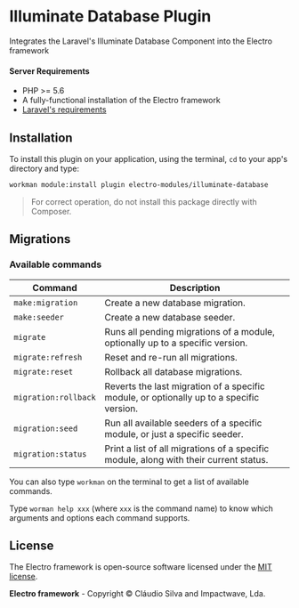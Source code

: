 # Illuminate Database Plugin
Integrates the Laravel's Illuminate Database Component into the Electro framework

#### Server Requirements

- PHP >= 5.6
- A fully-functional installation of the Electro framework
- [Laravel's requirements](https://laravel.com/docs/5.2#server-requirements)

## Installation

To install this plugin on your application, using the terminal, `cd` to your app's directory and type:

```bash
workman module:install plugin electro-modules/illuminate-database
```

> For correct operation, do not install this package directly with Composer.

## Migrations

### Available commands

Command              | Description
---------------------|-----------------------------------------------------------------------------------------
`make:migration`     | Create a new database migration.
`make:seeder`        | Create a new database seeder.
`migrate`            | Runs all pending migrations of a module, optionally up to a specific version.
`migrate:refresh`    | Reset and re-run all migrations.
`migrate:reset`      | Rollback all database migrations.
`migration:rollback` | Reverts the last migration of a specific module, or optionally up to a specific version.
`migration:seed`     | Run all available seeders of a specific module, or just a specific seeder.
`migration:status`   | Print a list of all migrations of a specific module, along with their current status.

You can also type `workman` on the terminal to get a list of available commands.

Type `worman help xxx` (where `xxx` is the command name) to know which arguments and options each command supports.

## License

The Electro framework is open-source software licensed under the [MIT license](http://opensource.org/licenses/MIT).

**Electro framework** - Copyright &copy; Cláudio Silva and Impactwave, Lda.

